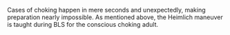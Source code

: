 Cases of choking happen in mere seconds and unexpectedly, making preparation nearly impossible. As mentioned above, the Heimlich maneuver is taught during BLS for the conscious choking adult.